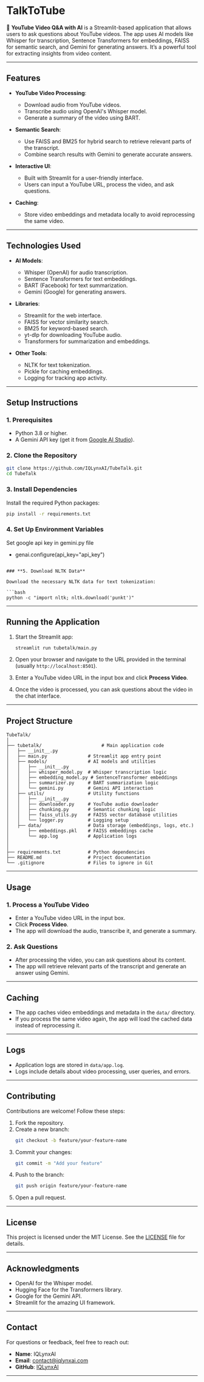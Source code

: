 # **TalkToTube**

🎥 **YouTube Video Q&A with AI** is a Streamlit-based application that allows users to ask questions about YouTube videos. The app uses AI models like Whisper for transcription, Sentence Transformers for embeddings, FAISS for semantic search, and Gemini for generating answers. It’s a powerful tool for extracting insights from video content.

---

## **Features**

- **YouTube Video Processing**:
  - Download audio from YouTube videos.
  - Transcribe audio using OpenAI's Whisper model.
  - Generate a summary of the video using BART.

- **Semantic Search**:
  - Use FAISS and BM25 for hybrid search to retrieve relevant parts of the transcript.
  - Combine search results with Gemini to generate accurate answers.

- **Interactive UI**:
  - Built with Streamlit for a user-friendly interface.
  - Users can input a YouTube URL, process the video, and ask questions.

- **Caching**:
  - Store video embeddings and metadata locally to avoid reprocessing the same video.

---

## **Technologies Used**

- **AI Models**:
  - Whisper (OpenAI) for audio transcription.
  - Sentence Transformers for text embeddings.
  - BART (Facebook) for text summarization.
  - Gemini (Google) for generating answers.

- **Libraries**:
  - Streamlit for the web interface.
  - FAISS for vector similarity search.
  - BM25 for keyword-based search.
  - yt-dlp for downloading YouTube audio.
  - Transformers for summarization and embeddings.

- **Other Tools**:
  - NLTK for text tokenization.
  - Pickle for caching embeddings.
  - Logging for tracking app activity.

---

## **Setup Instructions**

### **1. Prerequisites**

- Python 3.8 or higher.
- A Gemini API key (get it from [Google AI Studio](https://aistudio.google.com/)).

### **2. Clone the Repository**

```bash
git clone https://github.com/IQLynxAI/TubeTalk.git
cd TubeTalk
```

### **3. Install Dependencies**

Install the required Python packages:

```bash
pip install -r requirements.txt
```

### **4. Set Up Environment Variables**

Set google api key in gemini.py file
- genai.configure(api_key="api_key")

```

### **5. Download NLTK Data**

Download the necessary NLTK data for text tokenization:

```bash
python -c "import nltk; nltk.download('punkt')"
```

---

## **Running the Application**

1. Start the Streamlit app:

   ```bash
   streamlit run tubetalk/main.py
   ```

2. Open your browser and navigate to the URL provided in the terminal (usually `http://localhost:8501`).

3. Enter a YouTube video URL in the input box and click **Process Video**.

4. Once the video is processed, you can ask questions about the video in the chat interface.

---

## **Project Structure**

```
TubeTalk/
│
├── tubetalk/                      # Main application code
│   ├── __init__.py
│   ├── main.py               # Streamlit app entry point
│   ├── models/               # AI models and utilities
│   │   ├── __init__.py
│   │   ├── whisper_model.py  # Whisper transcription logic
│   │   ├── embedding_model.py # SentenceTransformer embeddings
│   │   ├── summarizer.py     # BART summarization logic
│   │   └── gemini.py         # Gemini API interaction
│   ├── utils/                # Utility functions
│   │   ├── __init__.py
│   │   ├── downloader.py     # YouTube audio downloader
│   │   ├── chunking.py       # Semantic chunking logic
│   │   ├── faiss_utils.py    # FAISS vector database utilities
│   │   └── logger.py         # Logging setup
│   ├── data/                 # Data storage (embeddings, logs, etc.)
│       ├── embeddings.pkl    # FAISS embeddings cache
│       └── app.log           # Application logs
│   
│
├── requirements.txt          # Python dependencies
├── README.md                 # Project documentation
└── .gitignore                # Files to ignore in Git
```

---

## **Usage**

### **1. Process a YouTube Video**

- Enter a YouTube video URL in the input box.
- Click **Process Video**.
- The app will download the audio, transcribe it, and generate a summary.

### **2. Ask Questions**

- After processing the video, you can ask questions about its content.
- The app will retrieve relevant parts of the transcript and generate an answer using Gemini.

---

## **Caching**

- The app caches video embeddings and metadata in the `data/` directory.
- If you process the same video again, the app will load the cached data instead of reprocessing it.

---

## **Logs**

- Application logs are stored in `data/app.log`.
- Logs include details about video processing, user queries, and errors.

---

## **Contributing**

Contributions are welcome! Follow these steps:

1. Fork the repository.
2. Create a new branch:
   ```bash
   git checkout -b feature/your-feature-name
   ```
3. Commit your changes:
   ```bash
   git commit -m "Add your feature"
   ```
4. Push to the branch:
   ```bash
   git push origin feature/your-feature-name
   ```
5. Open a pull request.

---

## **License**

This project is licensed under the MIT License. See the [LICENSE](LICENSE) file for details.

---

## **Acknowledgments**

- OpenAI for the Whisper model.
- Hugging Face for the Transformers library.
- Google for the Gemini API.
- Streamlit for the amazing UI framework.

---

## **Contact**

For questions or feedback, feel free to reach out:

- **Name**: IQLynxAI
- **Email**: contact@iqlynxai.com
- **GitHub**: [IQLynxAI](https://github.com/IQLynxAI)

---